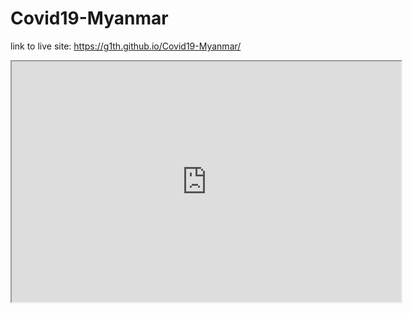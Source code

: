 # Covid19-Myanmar

link to live site: https://g1th.github.io/Covid19-Myanmar/

<iframe src="https://g1th.github.io/testing-leaflet/" width ="623" height="385"></iframe>
